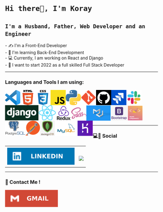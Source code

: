 <h1 align="left"><code>Hi there👋, I'm Koray</code></h1>
<h2 align="left"><code>I'm a Husband, Father, Web Developer and an Engineer</code></h2>
- ✍ I'm a Front-End Developer<br>
- 🌱 I'm learning Back-End Development<br>
- 💻 Currently, I am working on React and Django<br>
- 🙏 I want to start 2022 as a full skilled Full Stack Developer<br>
<hr class="dotted">

### Languages and Tools I am using:

<img align="left" alt="Visual Studio Code" height="50px" src="https://github.com/tarnilok/tarnilok/blob/main/images/vscode.png">
<img align="left" alt="HTML5" height="50px" src="https://github.com/tarnilok/tarnilok/blob/main/images/HTML5.png" />
<img align="left" alt="CSS3" height="50px" src="https://github.com/tarnilok/tarnilok/blob/main/images/css3.png"/>
<img align="left" alt="JavaScript" height="50px" src="https://github.com/tarnilok/tarnilok/blob/main/images/javascript.png" />
<img align="left" alt="Python" height="50px" src="https://github.com/tarnilok/tarnilok/blob/main/images/python_.png" />
<img align="left" alt="Git" height="50px" src="https://github.com/tarnilok/tarnilok/blob/main/images/git.png" />
<img align="left" alt="GitHub" height="50px" src="https://github.com/tarnilok/tarnilok/blob/main/images/github.png" />
<img align="left" alt="Jira" height="50px" src="https://github.com/tarnilok/tarnilok/blob/main/images/jira.jpg" />
<img align="left" alt="Slack" height="50px" src="https://github.com/tarnilok/tarnilok/blob/main/images/slack.jpg" />
<img align="left" alt="django" height="50px" src="https://github.com/tarnilok/tarnilok/blob/main/images/django.png" />
<img align="left" alt="react" height="50px" src="https://github.com/tarnilok/tarnilok/blob/main/images/react.png" /><br><br><br>
<img align="left" alt="redux" height="50px" src="https://github.com/tarnilok/tarnilok/blob/main/images/redux.png"/>
<img align="left" alt="sass" height="50px" src="https://github.com/tarnilok/tarnilok/blob/main/images/sass.png" />
<img align="left" alt="Material-UI" height="50px" src="https://github.com/tarnilok/tarnilok/blob/main/images/MaterialUI.png" vlign=center/>
<img align="left" alt="bootstrap" height="50px" src="https://github.com/tarnilok/tarnilok/blob/main/images/Bootstrap.jpg" />
<img align="left" alt="styledcomponent" height="50px" src="https://github.com/tarnilok/tarnilok/blob/main/images/styledcomponents.png" />
<img align="left" alt="postgreSQL" height="50px" src="https://github.com/tarnilok/tarnilok/blob/main/images/PostgreSQL.png" />
<img align="left" alt="postman" height="50px" src="https://github.com/tarnilok/tarnilok/blob/main/images/postman.png" />
<img align="left" alt="mongoDB" height="50px" src="https://github.com/tarnilok/tarnilok/blob/main/images/mongoDB.png" />
<img align="left" alt="MySQL" height="50px" src="https://github.com/tarnilok/tarnilok/blob/main/images/MySQL.png"/>
<img align="left" alt="heroku" height="50px" src="https://github.com/tarnilok/tarnilok/blob/main/images/heroku.png"/>
<br><br><br>
<hr class="dotted">

### 💻🔗 Social

<table>
    <tr>
        <td vlign=center><a href="https://www.linkedin.com/in/koray-eker/" target="blank"><img align="center" src="https://github.com/tarnilok/tarnilok/blob/main/images/LinkedIn.svg" alt="LinkedIn" /></a></td>
        <td vlign=center><br>
        
![](https://komarev.com/ghpvc/?username=tarnilok)</td>
    </tr>
</table>

<hr class="dotted">

### 📧 Contact Me !

<a href="mailto:tarnilok@gmail.com" target="blank"><img align="center" src="https://github.com/tarnilok/tarnilok/blob/main/images/Gmail.svg" alt="gmail" /></a>
